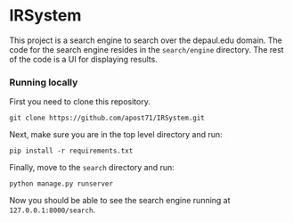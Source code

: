 # IRSystem

This project is a search engine to search over the depaul.edu domain.  The code for the search engine resides in the `search/engine` directory.  The rest of the code is a UI for displaying results.

### Running locally

First you need to clone this repository.

`git clone https://github.com/apost71/IRSystem.git`

Next, make sure you are in the top level directory and run:

`pip install -r requirements.txt`

Finally, move to the `search` directory and run:

`python manage.py runserver`

Now you should be able to see the search engine running at `127.0.0.1:8000/search`.
